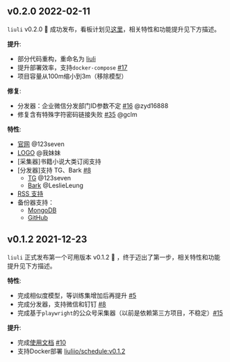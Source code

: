## v0.2.0 2022-02-11

`liuli` v0.2.0 👏 成功发布，看板计划见[这里](https://github.com/howie6879/liuli/projects/1)，相关特性和功能提升见下方描述。

**提升**:
- 部分代码重构，重命名为 [liuli](https://github.com/liuli-io/liuli/issues/29)
- 提升部署效率，支持`docker-compose` [#17](https://github.com/howie6879/liuli/issues/17)
- 项目容量从100m缩小到3m（移除模型）

**修复**:
- 分发器：企业微信分发部门ID参数不定 [#16](https://github.com/howie6879/liuli/issues/16) @zyd16888
- 修复含有特殊字符密码链接失败 [#35](https://github.com/liuli-io/liuli/pull/35) @gclm

**特性**:
- [官网](https://github.com/liuli-io/liuli/issues/19) @123seven
- [LOGO](https://github.com/liuli-io/liuli/issues/23) @我妹妹
- [采集器]书籍小说大类订阅支持
- [分发器]支持 TG、Bark [#8](https://github.com/howie6879/liuli/issues/8)
  - [TG](https://github.com/liuli-io/liuli/projects/1#card-75295457) @123seven
  - [Bark](https://github.com/liuli-io/liuli/projects/1#card-75295458) @LeslieLeung
- [RSS 支持](https://github.com/liuli-io/liuli/projects/1#card-75295442)
- 备份器支持：
  - [MongoDB](https://github.com/liuli-io/liuli/issues/33)
  - [GitHub](https://github.com/liuli-io/liuli/issues/20)

## v0.1.2 2021-12-23

`liuli` 正式发布第一个可用版本 v0.1.2 👏 ，终于迈出了第一步，相关特性和功能提升见下方描述。

**特性**:
- 完成相似度模型，等训练集增加后再提升 [#5](https://github.com/howie6879/liuli/issues/5)
- 完成分发器，支持微信和钉钉 [#8](https://github.com/howie6879/liuli/issues/8)
- 完成基于`playwright`的公众号采集器（以前是依赖第三方项目，不稳定）[#15](https://github.com/howie6879/liuli/issues/15)

**提升**:
- 完成[使用文档](https://github.com/howie6879/liuli/blob/main/docs/01.%E4%BD%BF%E7%94%A8%E6%95%99%E7%A8%8B.md) [#10](https://github.com/howie6879/liuli/issues/10)
- 支持Docker部署 [liuliio/schedule:v0.1.2](https://hub.docker.com/repository/docker/howie6879/liuli/tags?page=1&ordering=last_updated)